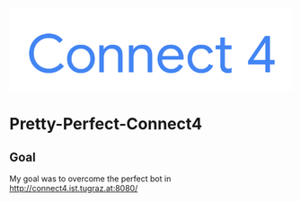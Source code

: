 ![](res/connect4.png)
# Pretty-Perfect-Connect4

## Goal
My goal was to overcome the perfect bot in http://connect4.ist.tugraz.at:8080/
